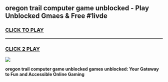 
## oregon trail computer game unblocked - Play Unblocked Gmaes & Free #1ivde
<h3>
<a href="https://news.freeplayer.one?title=oregon_trail_computer_game_unblocked&ref=26F">CLICK TO PLAY</a></h3>
<hr>

<h3>
<a href="https://news.freeplayer.one?title=oregon_trail_computer_game_unblocked&ref=26F">CLICK 2 PLAY</a>
  
</h3>

<a href="https://news.freeplayer.one?title=oregon_trail_computer_game_unblocked&ref=26F/"><img src="https://clearcache.store/games.png"></a>


**oregon trail computer game unblocked games unblocked: Your Gateway to Fun and Accessible Online Gaming**
